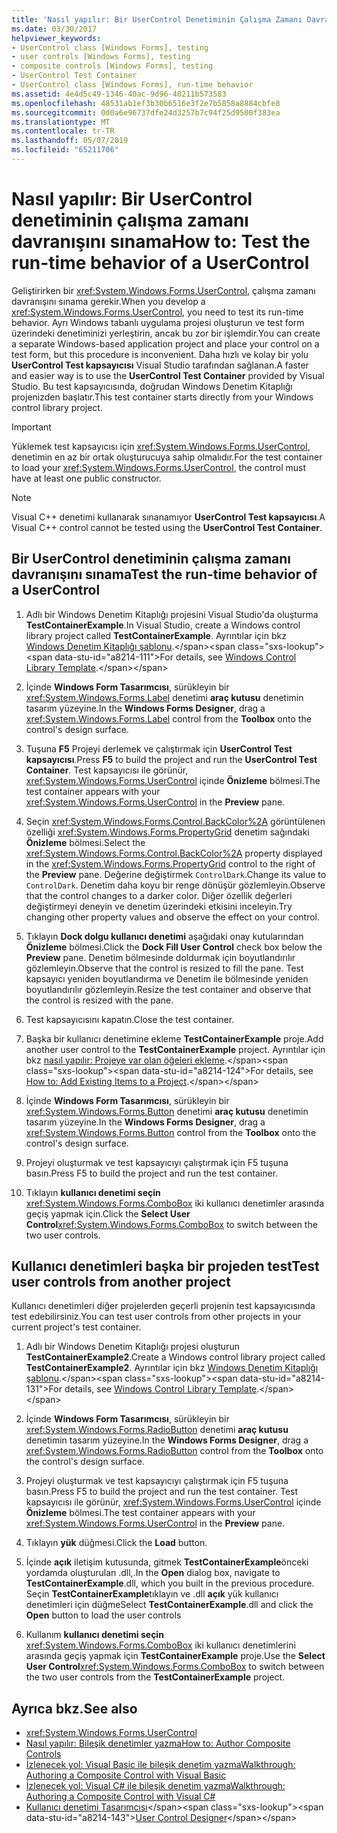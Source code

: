 ```yaml
---
title: 'Nasıl yapılır: Bir UserControl Denetiminin Çalışma Zamanı Davranışını Sınama'
ms.date: 03/30/2017
helpviewer_keywords:
- UserControl class [Windows Forms], testing
- user controls [Windows Forms], testing
- composite controls [Windows Forms], testing
- UserControl Test Container
- UserControl class [Windows Forms], run-time behavior
ms.assetid: 4e4d5c49-1346-40ac-9d96-40211b573583
ms.openlocfilehash: 48531ab1ef3b30b6516e3f2e7b5858a8884cbfe8
ms.sourcegitcommit: 0d0a6e96737dfe24d3257b7c94f25d9500f383ea
ms.translationtype: MT
ms.contentlocale: tr-TR
ms.lasthandoff: 05/07/2019
ms.locfileid: "65211706"
---
```

# <a name="how-to-test-the-run-time-behavior-of-a-usercontrol"></a><span data-ttu-id="a8214-102">Nasıl yapılır: Bir UserControl denetiminin çalışma zamanı davranışını sınama</span><span class="sxs-lookup"><span data-stu-id="a8214-102">How to: Test the run-time behavior of a UserControl</span></span>

<span data-ttu-id="a8214-103">Geliştirirken bir <xref:System.Windows.Forms.UserControl>, çalışma zamanı davranışını sınama gerekir.</span><span class="sxs-lookup"><span data-stu-id="a8214-103">When you develop a <xref:System.Windows.Forms.UserControl>, you need to test its run-time behavior.</span></span> <span data-ttu-id="a8214-104">Ayrı Windows tabanlı uygulama projesi oluşturun ve test form üzerindeki denetiminizi yerleştirin, ancak bu zor bir işlemdir.</span><span class="sxs-lookup"><span data-stu-id="a8214-104">You can create a separate Windows-based application project and place your control on a test form, but this procedure is inconvenient.</span></span> <span data-ttu-id="a8214-105">Daha hızlı ve kolay bir yolu **UserControl Test kapsayıcısı** Visual Studio tarafından sağlanan.</span><span class="sxs-lookup"><span data-stu-id="a8214-105">A faster and easier way is to use the **UserControl Test Container** provided by Visual Studio.</span></span> <span data-ttu-id="a8214-106">Bu test kapsayıcısında, doğrudan Windows Denetim Kitaplığı projenizden başlatır.</span><span class="sxs-lookup"><span data-stu-id="a8214-106">This test container starts directly from your Windows control library project.</span></span>

> [!IMPORTANT]
> <span data-ttu-id="a8214-107">Yüklemek test kapsayıcısı için <xref:System.Windows.Forms.UserControl>, denetimin en az bir ortak oluşturucuya sahip olmalıdır.</span><span class="sxs-lookup"><span data-stu-id="a8214-107">For the test container to load your <xref:System.Windows.Forms.UserControl>, the control must have at least one public constructor.</span></span>

> [!NOTE]
> <span data-ttu-id="a8214-108">Visual C++ denetimi kullanarak sınanamıyor **UserControl Test kapsayıcısı**.</span><span class="sxs-lookup"><span data-stu-id="a8214-108">A Visual C++ control cannot be tested using the **UserControl Test Container**.</span></span>

## <a name="test-the-run-time-behavior-of-a-usercontrol"></a><span data-ttu-id="a8214-109">Bir UserControl denetiminin çalışma zamanı davranışını sınama</span><span class="sxs-lookup"><span data-stu-id="a8214-109">Test the run-time behavior of a UserControl</span></span>

1. <span data-ttu-id="a8214-110">Adlı bir Windows Denetim Kitaplığı projesini Visual Studio'da oluşturma **TestContainerExample**.</span><span class="sxs-lookup"><span data-stu-id="a8214-110">In Visual Studio, create a Windows control library project called **TestContainerExample**.</span></span> <span data-ttu-id="a8214-111">Ayrıntılar için bkz [Windows Denetim Kitaplığı şablonu](https://docs.microsoft.com/previous-versions/kxczf775(v=vs.100)).</span><span class="sxs-lookup"><span data-stu-id="a8214-111">For details, see [Windows Control Library Template](https://docs.microsoft.com/previous-versions/kxczf775(v=vs.100)).</span></span>

2. <span data-ttu-id="a8214-112">İçinde **Windows Form Tasarımcısı**, sürükleyin bir <xref:System.Windows.Forms.Label> denetimi **araç kutusu** denetimin tasarım yüzeyine.</span><span class="sxs-lookup"><span data-stu-id="a8214-112">In the **Windows Forms Designer**, drag a <xref:System.Windows.Forms.Label> control from the **Toolbox** onto the control's design surface.</span></span>

3. <span data-ttu-id="a8214-113">Tuşuna **F5** Projeyi derlemek ve çalıştırmak için **UserControl Test kapsayıcısı**.</span><span class="sxs-lookup"><span data-stu-id="a8214-113">Press **F5** to build the project and run the **UserControl Test Container**.</span></span> <span data-ttu-id="a8214-114">Test kapsayıcısı ile görünür, <xref:System.Windows.Forms.UserControl> içinde **Önizleme** bölmesi.</span><span class="sxs-lookup"><span data-stu-id="a8214-114">The test container appears with your <xref:System.Windows.Forms.UserControl> in the **Preview** pane.</span></span>

4. <span data-ttu-id="a8214-115">Seçin <xref:System.Windows.Forms.Control.BackColor%2A> görüntülenen özelliği <xref:System.Windows.Forms.PropertyGrid> denetim sağındaki **Önizleme** bölmesi.</span><span class="sxs-lookup"><span data-stu-id="a8214-115">Select the <xref:System.Windows.Forms.Control.BackColor%2A> property displayed in the <xref:System.Windows.Forms.PropertyGrid> control to the right of the **Preview** pane.</span></span> <span data-ttu-id="a8214-116">Değerine değiştirmek `ControlDark`.</span><span class="sxs-lookup"><span data-stu-id="a8214-116">Change its value to `ControlDark`.</span></span> <span data-ttu-id="a8214-117">Denetim daha koyu bir renge dönüşür gözlemleyin.</span><span class="sxs-lookup"><span data-stu-id="a8214-117">Observe that the control changes to a darker color.</span></span> <span data-ttu-id="a8214-118">Diğer özellik değerleri değiştirmeyi deneyin ve denetim üzerindeki etkisini inceleyin.</span><span class="sxs-lookup"><span data-stu-id="a8214-118">Try changing other property values and observe the effect on your control.</span></span>

5. <span data-ttu-id="a8214-119">Tıklayın **Dock dolgu kullanıcı denetimi** aşağıdaki onay kutularından **Önizleme** bölmesi.</span><span class="sxs-lookup"><span data-stu-id="a8214-119">Click the **Dock Fill User Control** check box below the **Preview** pane.</span></span> <span data-ttu-id="a8214-120">Denetim bölmesinde doldurmak için boyutlandırılır gözlemleyin.</span><span class="sxs-lookup"><span data-stu-id="a8214-120">Observe that the control is resized to fill the pane.</span></span> <span data-ttu-id="a8214-121">Test kapsayıcı yeniden boyutlandırma ve Denetim ile bölmesinde yeniden boyutlandırılır gözlemleyin.</span><span class="sxs-lookup"><span data-stu-id="a8214-121">Resize the test container and observe that the control is resized with the pane.</span></span>

6. <span data-ttu-id="a8214-122">Test kapsayıcısını kapatın.</span><span class="sxs-lookup"><span data-stu-id="a8214-122">Close the test container.</span></span>

7. <span data-ttu-id="a8214-123">Başka bir kullanıcı denetimine ekleme **TestContainerExample** proje.</span><span class="sxs-lookup"><span data-stu-id="a8214-123">Add another user control to the **TestContainerExample** project.</span></span> <span data-ttu-id="a8214-124">Ayrıntılar için bkz [nasıl yapılır: Projeye var olan öğeleri ekleme](https://docs.microsoft.com/previous-versions/visualstudio/visual-studio-2010/9f4t9t92(v=vs.100)).</span><span class="sxs-lookup"><span data-stu-id="a8214-124">For details, see [How to: Add Existing Items to a Project](https://docs.microsoft.com/previous-versions/visualstudio/visual-studio-2010/9f4t9t92(v=vs.100)).</span></span>

8. <span data-ttu-id="a8214-125">İçinde **Windows Form Tasarımcısı**, sürükleyin bir <xref:System.Windows.Forms.Button> denetimi **araç kutusu** denetimin tasarım yüzeyine.</span><span class="sxs-lookup"><span data-stu-id="a8214-125">In the **Windows Forms Designer**, drag a <xref:System.Windows.Forms.Button> control from the **Toolbox** onto the control's design surface.</span></span>

9. <span data-ttu-id="a8214-126">Projeyi oluşturmak ve test kapsayıcıyı çalıştırmak için F5 tuşuna basın.</span><span class="sxs-lookup"><span data-stu-id="a8214-126">Press F5 to build the project and run the test container.</span></span>

10. <span data-ttu-id="a8214-127">Tıklayın **kullanıcı denetimi seçin** <xref:System.Windows.Forms.ComboBox> iki kullanıcı denetimler arasında geçiş yapmak için.</span><span class="sxs-lookup"><span data-stu-id="a8214-127">Click the **Select User Control**<xref:System.Windows.Forms.ComboBox> to switch between the two user controls.</span></span>

## <a name="test-user-controls-from-another-project"></a><span data-ttu-id="a8214-128">Kullanıcı denetimleri başka bir projeden test</span><span class="sxs-lookup"><span data-stu-id="a8214-128">Test user controls from another project</span></span>

<span data-ttu-id="a8214-129">Kullanıcı denetimleri diğer projelerden geçerli projenin test kapsayıcısında test edebilirsiniz.</span><span class="sxs-lookup"><span data-stu-id="a8214-129">You can test user controls from other projects in your current project's test container.</span></span>

1. <span data-ttu-id="a8214-130">Adlı bir Windows Denetim Kitaplığı projesi oluşturun **TestContainerExample2**.</span><span class="sxs-lookup"><span data-stu-id="a8214-130">Create a Windows control library project called **TestContainerExample2**.</span></span> <span data-ttu-id="a8214-131">Ayrıntılar için bkz [Windows Denetim Kitaplığı şablonu](https://docs.microsoft.com/previous-versions/kxczf775(v=vs.100)).</span><span class="sxs-lookup"><span data-stu-id="a8214-131">For details, see [Windows Control Library Template](https://docs.microsoft.com/previous-versions/kxczf775(v=vs.100)).</span></span>

2. <span data-ttu-id="a8214-132">İçinde **Windows Form Tasarımcısı**, sürükleyin bir <xref:System.Windows.Forms.RadioButton> denetimi **araç kutusu** denetimin tasarım yüzeyine.</span><span class="sxs-lookup"><span data-stu-id="a8214-132">In the **Windows Forms Designer**, drag a <xref:System.Windows.Forms.RadioButton> control from the **Toolbox** onto the control's design surface.</span></span>

3. <span data-ttu-id="a8214-133">Projeyi oluşturmak ve test kapsayıcıyı çalıştırmak için F5 tuşuna basın.</span><span class="sxs-lookup"><span data-stu-id="a8214-133">Press F5 to build the project and run the test container.</span></span> <span data-ttu-id="a8214-134">Test kapsayıcısı ile görünür, <xref:System.Windows.Forms.UserControl> içinde **Önizleme** bölmesi.</span><span class="sxs-lookup"><span data-stu-id="a8214-134">The test container appears with your <xref:System.Windows.Forms.UserControl> in the **Preview** pane.</span></span>

4. <span data-ttu-id="a8214-135">Tıklayın **yük** düğmesi.</span><span class="sxs-lookup"><span data-stu-id="a8214-135">Click the **Load** button.</span></span>

5. <span data-ttu-id="a8214-136">İçinde **açık** iletişim kutusunda, gitmek **TestContainerExample**önceki yordamda oluşturulan .dll,.</span><span class="sxs-lookup"><span data-stu-id="a8214-136">In the **Open** dialog box, navigate to **TestContainerExample**.dll, which you built in the previous procedure.</span></span> <span data-ttu-id="a8214-137">Seçin **TestContainerExample**tıklayın ve .dll **açık** yük kullanıcı denetimleri için düğme</span><span class="sxs-lookup"><span data-stu-id="a8214-137">Select **TestContainerExample**.dll and click the **Open** button to load the user controls</span></span>

6. <span data-ttu-id="a8214-138">Kullanım **kullanıcı denetimi seçin** <xref:System.Windows.Forms.ComboBox> iki kullanıcı denetimlerini arasında geçiş yapmak için **TestContainerExample** proje.</span><span class="sxs-lookup"><span data-stu-id="a8214-138">Use the **Select User Control**<xref:System.Windows.Forms.ComboBox> to switch between the two user controls from the **TestContainerExample** project.</span></span>

## <a name="see-also"></a><span data-ttu-id="a8214-139">Ayrıca bkz.</span><span class="sxs-lookup"><span data-stu-id="a8214-139">See also</span></span>

- <xref:System.Windows.Forms.UserControl>
- [<span data-ttu-id="a8214-140">Nasıl yapılır: Bileşik denetimler yazma</span><span class="sxs-lookup"><span data-stu-id="a8214-140">How to: Author Composite Controls</span></span>](how-to-author-composite-controls.md)
- [<span data-ttu-id="a8214-141">İzlenecek yol: Visual Basic ile bileşik denetim yazma</span><span class="sxs-lookup"><span data-stu-id="a8214-141">Walkthrough: Authoring a Composite Control with Visual Basic</span></span>](walkthrough-authoring-a-composite-control-with-visual-basic.md)
- [<span data-ttu-id="a8214-142">İzlenecek yol: Visual C# ile bileşik denetim yazma</span><span class="sxs-lookup"><span data-stu-id="a8214-142">Walkthrough: Authoring a Composite Control with Visual C#</span></span>](walkthrough-authoring-a-composite-control-with-visual-csharp.md)
- <span data-ttu-id="a8214-143">[Kullanıcı denetimi Tasarımcısı](https://docs.microsoft.com/previous-versions/visualstudio/visual-studio-2010/183c3hth(v=vs.100))</span><span class="sxs-lookup"><span data-stu-id="a8214-143">[User Control Designer](https://docs.microsoft.com/previous-versions/visualstudio/visual-studio-2010/183c3hth(v=vs.100))</span></span>
